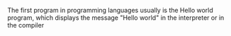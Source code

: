 
<p>The first program  in programming languages usually is the Hello world program, which displays the message "Hello world" in the interpreter or in the compiler</p> 
